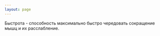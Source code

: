 ```yaml
---
layout: page
---
```

Быстрота - способность максимально быстро чередовать сокращение мышц и их расслабление.